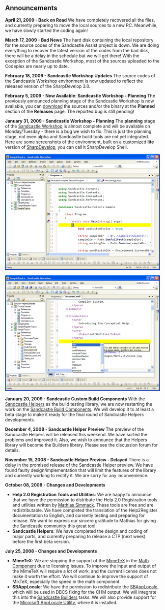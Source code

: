 ## Announcements
**April 21, 2009 - Back on Road**
We have completely recovered all the files, and currently preparing to move the local sources to a new PC. Meanwhile, we have slowly started the coding again!

**March 17, 2009 - Bad News**
The hard disk containing the local repository for the source codes of the Sandcastle Assist project is down. We are doing everything to recover the latest version of the codes from the bad disk, there will be a delay in the schedule but we will get there! With the exception of the Sandcastle Workshop, most of the sources uploaded to the Codeplex are nearly up to date.

**February 18, 2009 - Sandcastle Workshop Updates**
The source codes of the Sandcastle Workshop environment is now updated to reflect the released version of the SharpDevelop 3.0.

**February 5, 2009 - Now Available: Sandcastle Workshop - Planning**
The previously announced planning stage of the Sandcastle Workshop is now available, you can [download](http://www.codeplex.com/SandAssist/Release/ProjectReleases.aspx?ReleaseId=22713) the sources and/or the binary at the **Planned** section of the **Releases** page. The reported bug is still pending!

**January 31, 2009 - Sandcastle Workshop - Planning**
The **planning** stage of the [Sandcastle Workshop](Sandcastle-Workshop) is almost complete and will be available on Monday/Tuesday - there is a bug we wish to fix. This is just the planning stage, not even alpha and Sandcastle build tools are not yet integrated. Here are some screenshots of the environment, built on a customized **lite** version of [SharpDevelop](http://www.codeplex.com/SharpDevelop), you can call it SharpDevelop Shell.

![](Announcements_WorkshopCS80.jpg)

![](Announcements_WorkshopT80.jpg)

**January 20, 2009 - Sandcastle Custom Build Components**
With the [Sandcastle Helpers](Sandcastle-Helpers) as the build testing library, we are now restarting the work on the [Sandcastle Build Components](Sandcastle-Build-Components). We will develop it to at least a beta stage to make it ready for the final round of Sandcastle Helpers developments.

**December 4, 2008 - Sandcastle Helper Preview**
The preview of the Sandcastle Helpers will be released this weekend. We have sorted the problems and improved it. Also, we wish to announce that the Helpers library will become the Builders library. Please see the discussion forum for details.

**November 15, 2008 - Sandcastle Helper Preview - Delayed**
There is a delay in the promised release of the Sandcastle Helper preview. We have found faulty design/implementation that will limit the features of the library and currently working to rectify it. We are sorry for any inconvenience.

**October 08, 2008 - Changes and Developments**
* **Help 2.0 Registration Tools and Utilities**: We are happy to announce that we have the permission to distribute the Help 2.0 Registration tools and utilities written by [Mathias Simmack](http://www.simmack.de/tutorials/das-help-20-format/). These tools are free and are redistributable. We have completed the translation of the Help2Register documentation to English, and currently testing and preparing for release. We want to express our sincere gratitude to Mathias for giving the Sandcastle community this great tool.
* **Sandcastle Helpers**: We have completed the design and coding of major parts,  and currently preparing to release a CTP (next week) before the first beta version.

**July 25, 2008 - Changes and Developments**
* **MimeTeX**: We are stopping the support of the [MimeTeX](http://www.forkosh.com/mimetex.html) in the [Math Component](Math-Component) due to licensing issues. To improve the input and output of the MimeTeX will require a lot of work, and the current license does not make it worth the effort. We will continue to improve the support of MikTeX, especially the speed in the math component.
* **SBAppLocale**: We have the permission to redistribute the [SBAppLocale](http://www.steelbytes.com/?mid=45), which will be used in DBCS fixing for the CHM output. We will integrate this into the [Sandcastle Builders](Sandcastle-Builders) tasks. We will also provide support for the [Microsoft AppLocale Utility](http://www.microsoft.com/globaldev/tools/apploc.mspx), where it is installed.